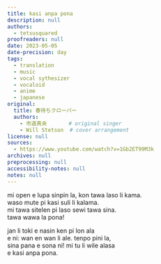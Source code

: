 ```yaml
---
title: kasi anpa pona
description: null
authors:
  - tetsusquared
proofreaders: null
date: 2023-05-05
date-precision: day
tags:
  - translation
  - music
  - vocal sythesizer
  - vocaloid
  - anime
  - japanese
original:
  title: 春待ちクローバー
  authors:
    - 市道真央       # original singer
    - Will Stetson  # cover arrangement
license: null
sources:
  - https://www.youtube.com/watch?v=1Gb2ET99M3k
archives: null
preprocessing: null
accessibility-notes: null
notes: null
---
```


mi open e lupa sinpin la, kon tawa laso li kama.  \
waso mute pi kasi suli li kalama.  \
mi tawa sitelen pi laso sewi tawa sina.  \
tawa wawa la pona!

jan li toki e nasin ken pi lon ala  \
e ni: wan en wan li ale. tenpo pini la,  \
sina pana e sona ni! mi tu li wile alasa  \
e kasi anpa pona.
